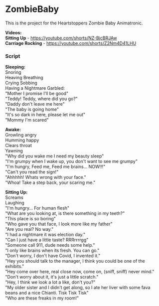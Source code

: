# ZombieBaby

This is the project for the Heartstoppers Zombie Baby Animatronic.
  
**Videos:**     
**Sitting Up** - https://youtube.com/shorts/NZ-BjcBRJAw  
**Carriage Rocking** - https://youtube.com/shorts/Z2Nm4D41LHU  


### Script   
   
**Sleeping:**    
Snoring  
Heaving Breathing  
Crying Sobbing   
Having a Nightmare Garbled:   
"Mother I promise I'll be good"     
"Teddy! Teddy, where did you go?"   
"Daddy don't leave me here"   
"The baby is going home"    
"It's so dark in here, please let me out"    
"Mommy I'm scared"   
  
**Awake:**   
Growling angry   
Humming happy   
Clears throat    
Yawning    
"Why did you wake me I need my beauty sleep"    
"I'm grumpy when I wake up, you don't want to see me grumpy"   
"I'm hungry, Feed me, Feed me brains... NOW!!!"   
"Can't you read the sign!"   
"Ahhhhh! Whats wrong with your face."   
"Whoa! Take a step back, your scaring me."    
     
**Sitting Up:**   
Screams  
Laughing   
"I'm hungry… For human flesh"    
"What are you looking at, is there something in my teeth?"     
"This place is so boring"      
"Who gave you that face, I look more like my father"      
"Are you real? No way."   
"I had a nightmare it was election day."    
"Can I just have a little taste? RRRrrrrgg"   
"Someone call 911, dude needs some help."     
"I only like brains when its fresh. You can go."    
"Don't worry, I don't have Covid, I invented it."   
"Hey you should talk to the manager, I think you could be one of the exhibits."   
"Hey come over here, real close now, come on, (sniff, sniff) never mind."   
"Don't worry about it, it's just a little scratch."   
"Hey, I think we look a lot a like, don't you?"   
"My older sister and I didn't get along, so I ate her liver with some fava beans and a nice Chianti. Tisk Tisk Tisk"  
"Who are these freaks in my room!"      

